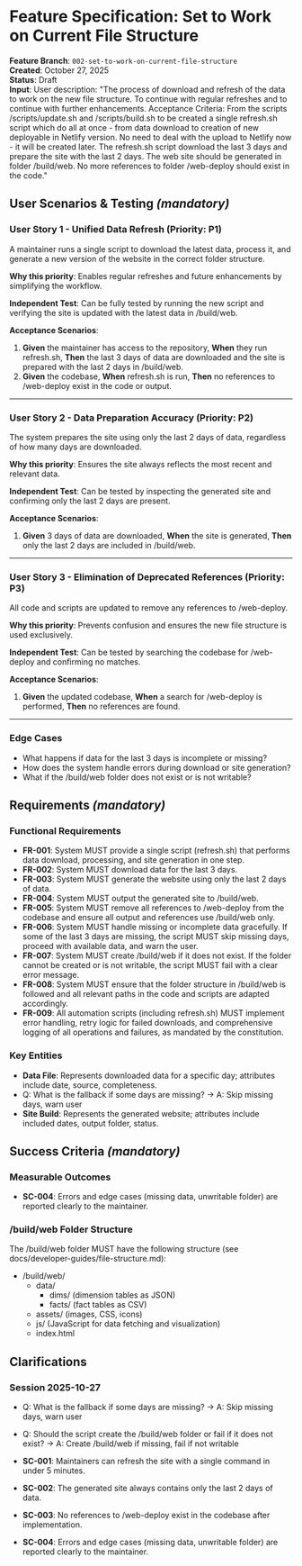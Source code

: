 
# Feature Specification: Set to Work on Current File Structure

**Feature Branch**: `002-set-to-work-on-current-file-structure`  
**Created**: October 27, 2025  
**Status**: Draft  
**Input**: User description: "The process of download and refresh of the data to work on the new file structure. To continue with regular refreshes and to continue with further enhancements. Acceptance Criteria: From the scripts /scripts/update.sh and /scripts/build.sh to be created a single refresh.sh script which do all at once - from data download to creation of new deployable in Netlify version. No need to deal with the upload to Netlify now - it will be created later. The refresh.sh script download the last 3 days and prepare the site with the last 2 days. The web site should be generated in folder /build/web. No more references to folder /web-deploy should exist in the code."

## User Scenarios & Testing *(mandatory)*

<!--
  IMPORTANT: User stories should be PRIORITIZED as user journeys ordered by importance.
  Each user story/journey must be INDEPENDENTLY TESTABLE - meaning if you implement just ONE of them,
  you should still have a viable MVP (Minimum Viable Product) that delivers value.
  
  Assign priorities (P1, P2, P3, etc.) to each story, where P1 is the most critical.
  Think of each story as a standalone slice of functionality that can be:
  - Developed independently
  - Tested independently
  - Deployed independently
  - Demonstrated to users independently
-->


### User Story 1 - Unified Data Refresh (Priority: P1)

A maintainer runs a single script to download the latest data, process it, and generate a new version of the website in the correct folder structure.

**Why this priority**: Enables regular refreshes and future enhancements by simplifying the workflow.

**Independent Test**: Can be fully tested by running the new script and verifying the site is updated with the latest data in /build/web.

**Acceptance Scenarios**:

1. **Given** the maintainer has access to the repository, **When** they run refresh.sh, **Then** the last 3 days of data are downloaded and the site is prepared with the last 2 days in /build/web.
2. **Given** the codebase, **When** refresh.sh is run, **Then** no references to /web-deploy exist in the code or output.

---

### User Story 2 - Data Preparation Accuracy (Priority: P2)

The system prepares the site using only the last 2 days of data, regardless of how many days are downloaded.

**Why this priority**: Ensures the site always reflects the most recent and relevant data.

**Independent Test**: Can be tested by inspecting the generated site and confirming only the last 2 days are present.

**Acceptance Scenarios**:

1. **Given** 3 days of data are downloaded, **When** the site is generated, **Then** only the last 2 days are included in /build/web.

---

### User Story 3 - Elimination of Deprecated References (Priority: P3)

All code and scripts are updated to remove any references to /web-deploy.

**Why this priority**: Prevents confusion and ensures the new file structure is used exclusively.

**Independent Test**: Can be tested by searching the codebase for /web-deploy and confirming no matches.

**Acceptance Scenarios**:

1. **Given** the updated codebase, **When** a search for /web-deploy is performed, **Then** no references are found.

---

### Edge Cases

- What happens if data for the last 3 days is incomplete or missing?
- How does the system handle errors during download or site generation?
- What if the /build/web folder does not exist or is not writable?

## Requirements *(mandatory)*

<!--
  ACTION REQUIRED: The content in this section represents placeholders.
  Fill them out with the right functional requirements.
-->


### Functional Requirements

- **FR-001**: System MUST provide a single script (refresh.sh) that performs data download, processing, and site generation in one step.
- **FR-002**: System MUST download data for the last 3 days.
- **FR-003**: System MUST generate the website using only the last 2 days of data.
- **FR-004**: System MUST output the generated site to /build/web.
- **FR-005**: System MUST remove all references to /web-deploy from the codebase and ensure all output and references use /build/web only.
- **FR-006**: System MUST handle missing or incomplete data gracefully. If some of the last 3 days are missing, the script MUST skip missing days, proceed with available data, and warn the user.
 - **FR-007**: System MUST create /build/web if it does not exist. If the folder cannot be created or is not writable, the script MUST fail with a clear error message.
 - **FR-008**: System MUST ensure that the folder structure in /build/web is followed and all relevant paths in the code and scripts are adapted accordingly.
 - **FR-009**: All automation scripts (including refresh.sh) MUST implement error handling, retry logic for failed downloads, and comprehensive logging of all operations and failures, as mandated by the constitution.
### Key Entities

- **Data File**: Represents downloaded data for a specific day; attributes include date, source, completeness.
- Q: What is the fallback if some days are missing? → A: Skip missing days, warn user
- **Site Build**: Represents the generated website; attributes include included dates, output folder, status.

## Success Criteria *(mandatory)*

<!--
  ACTION REQUIRED: Define measurable success criteria.
  These must be technology-agnostic and measurable.
-->


### Measurable Outcomes
- **SC-004**: Errors and edge cases (missing data, unwritable folder) are reported clearly to the maintainer.

### /build/web Folder Structure

The /build/web folder MUST have the following structure (see docs/developer-guides/file-structure.md):

- /build/web/
  - data/
    - dims/ (dimension tables as JSON)
    - facts/ (fact tables as CSV)
  - assets/ (images, CSS, icons)
  - js/ (JavaScript for data fetching and visualization)
  - index.html

## Clarifications
### Session 2025-10-27
- Q: What is the fallback if some days are missing? → A: Skip missing days, warn user
- Q: Should the script create the /build/web folder or fail if it does not exist? → A: Create /build/web if missing, fail if not writable

- **SC-001**: Maintainers can refresh the site with a single command in under 5 minutes.
- **SC-002**: The generated site always contains only the last 2 days of data.
- **SC-003**: No references to /web-deploy exist in the codebase after implementation.
- **SC-004**: Errors and edge cases (missing data, unwritable folder) are reported clearly to the maintainer.
